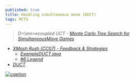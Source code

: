```yaml
---
published: true
title: Handling simultaneous move (DUCT)
tags: MCTS
---
```

> <em>D<\em>ecoupled UCT - [Monte Carlo Tree Search for SimultaneousMove Games](https://dke.maastrichtuniversity.nl/m.winands/documents/sm-tron-bnaic2013.pdf)

- [XMash Rush (CC07) - Feedback & Strategies](https://www.codingame.com/forum/t/xmash-rush-cc07-feedback-strategies/74346/37)
	- [ExampleDUCT.java](https://github.com/Ludeme/LudiiExampleAI/blob/master/src/mcts/ExampleDUCT.java)
    - [#6 Legend](https://forum.codingame.com/t/summer-challenge-2024-feedback-and-strategies/204471/27)
- [DUCT](https://www.codingame.com/forum/t/spring-challenge-2021-feedbacks-strategies/190849/47)

[![caption](https://forum.codingame.com/uploads/default/original/3X/e/e/eee7bca3e1f53522a359a6de396a1858308c13be.png) ](https://www.codingame.com/forum/t/xmash-rush-cc07-feedback-strategies/74346/38)
